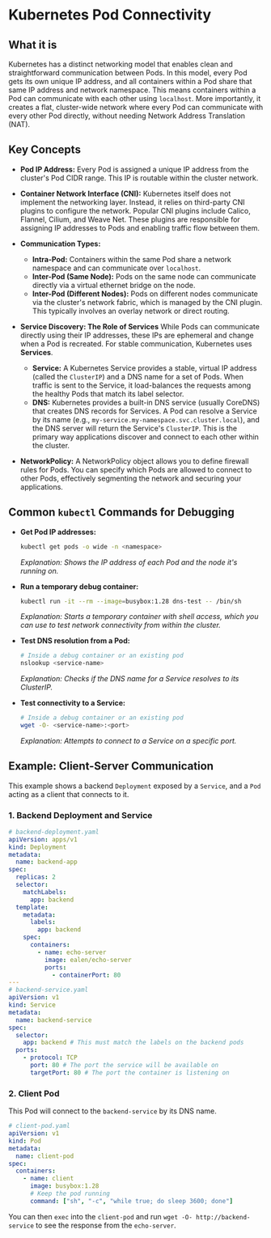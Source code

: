 # Kubernetes Pod Connectivity

## What it is

Kubernetes has a distinct networking model that enables clean and straightforward communication between Pods. In this model, every Pod gets its own unique IP address, and all containers within a Pod share that same IP address and network namespace. This means containers within a Pod can communicate with each other using `localhost`. More importantly, it creates a flat, cluster-wide network where every Pod can communicate with every other Pod directly, without needing Network Address Translation (NAT).

## Key Concepts

- **Pod IP Address:** Every Pod is assigned a unique IP address from the cluster's Pod CIDR range. This IP is routable within the cluster network.

- **Container Network Interface (CNI):** Kubernetes itself does not implement the networking layer. Instead, it relies on third-party CNI plugins to configure the network. Popular CNI plugins include Calico, Flannel, Cilium, and Weave Net. These plugins are responsible for assigning IP addresses to Pods and enabling traffic flow between them.

- **Communication Types:**

  - **Intra-Pod:** Containers within the same Pod share a network namespace and can communicate over `localhost`.
  - **Inter-Pod (Same Node):** Pods on the same node can communicate directly via a virtual ethernet bridge on the node.
  - **Inter-Pod (Different Nodes):** Pods on different nodes communicate via the cluster's network fabric, which is managed by the CNI plugin. This typically involves an overlay network or direct routing.

- **Service Discovery: The Role of Services**
  While Pods can communicate directly using their IP addresses, these IPs are ephemeral and change when a Pod is recreated. For stable communication, Kubernetes uses **Services**.

  - **Service:** A Kubernetes Service provides a stable, virtual IP address (called the `ClusterIP`) and a DNS name for a set of Pods. When traffic is sent to the Service, it load-balances the requests among the healthy Pods that match its label selector.
  - **DNS:** Kubernetes provides a built-in DNS service (usually CoreDNS) that creates DNS records for Services. A Pod can resolve a Service by its name (e.g., `my-service.my-namespace.svc.cluster.local`), and the DNS server will return the Service's `ClusterIP`. This is the primary way applications discover and connect to each other within the cluster.

- **NetworkPolicy:** A NetworkPolicy object allows you to define firewall rules for Pods. You can specify which Pods are allowed to connect to other Pods, effectively segmenting the network and securing your applications.

## Common `kubectl` Commands for Debugging

- **Get Pod IP addresses:**

  ```bash
  kubectl get pods -o wide -n <namespace>
  ```

  _Explanation: Shows the IP address of each Pod and the node it's running on._

- **Run a temporary debug container:**

  ```bash
  kubectl run -it --rm --image=busybox:1.28 dns-test -- /bin/sh
  ```

  _Explanation: Starts a temporary container with shell access, which you can use to test network connectivity from within the cluster._

- **Test DNS resolution from a Pod:**

  ```bash
  # Inside a debug container or an existing pod
  nslookup <service-name>
  ```

  _Explanation: Checks if the DNS name for a Service resolves to its ClusterIP._

- **Test connectivity to a Service:**
  ```bash
  # Inside a debug container or an existing pod
  wget -O- <service-name>:<port>
  ```
  _Explanation: Attempts to connect to a Service on a specific port._

## Example: Client-Server Communication

This example shows a backend `Deployment` exposed by a `Service`, and a `Pod` acting as a client that connects to it.

### 1. Backend Deployment and Service

```yaml
# backend-deployment.yaml
apiVersion: apps/v1
kind: Deployment
metadata:
  name: backend-app
spec:
  replicas: 2
  selector:
    matchLabels:
      app: backend
  template:
    metadata:
      labels:
        app: backend
    spec:
      containers:
        - name: echo-server
          image: ealen/echo-server
          ports:
            - containerPort: 80
---
# backend-service.yaml
apiVersion: v1
kind: Service
metadata:
  name: backend-service
spec:
  selector:
    app: backend # This must match the labels on the backend pods
  ports:
    - protocol: TCP
      port: 80 # The port the service will be available on
      targetPort: 80 # The port the container is listening on
```

### 2. Client Pod

This Pod will connect to the `backend-service` by its DNS name.

```yaml
# client-pod.yaml
apiVersion: v1
kind: Pod
metadata:
  name: client-pod
spec:
  containers:
    - name: client
      image: busybox:1.28
      # Keep the pod running
      command: ["sh", "-c", "while true; do sleep 3600; done"]
```

You can then `exec` into the `client-pod` and run `wget -O- http://backend-service` to see the response from the `echo-server`.
